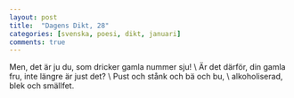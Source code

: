 ```yaml
---
layout: post
title:  "Dagens Dikt, 28"
categories: [svenska, poesi, dikt, januari]
comments: true
---
```


Men, det är ju du, som dricker gamla nummer sju! \\
Är det därför, din gamla fru, inte längre är just det? \\
Pust och stånk och bä och bu, \\
alkoholiserad, blek och smällfet.